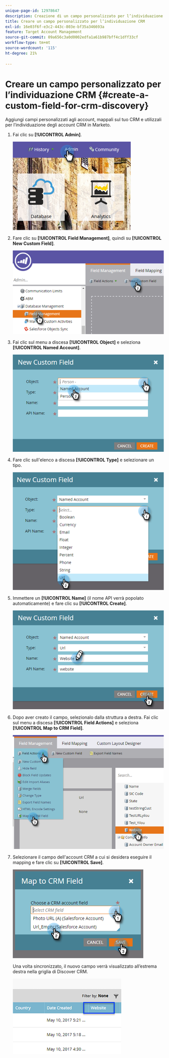 ```yaml
---
unique-page-id: 12978647
description: Creazione di un campo personalizzato per l’individuazione CRM - Documentazione di Marketo - Documentazione del prodotto
title: Creare un campo personalizzato per l’individuazione CRM
exl-id: 16e03f6f-e3c2-443c-803e-bf35a346693a
feature: Target Account Management
source-git-commit: 09a656c3a0d0002edfa1a61b987bff4c1dff33cf
workflow-type: tm+mt
source-wordcount: '115'
ht-degree: 21%

---
```


# Creare un campo personalizzato per l’individuazione CRM {#create-a-custom-field-for-crm-discovery}

Aggiungi campi personalizzati agli account, mappali sul tuo CRM e utilizzali per l’individuazione degli account CRM in Marketo.

1. Fai clic su **[!UICONTROL Admin]**.

   ![](assets/admin.png)

1. Fare clic su **[!UICONTROL Field Management]**, quindi su **[!UICONTROL New Custom Field]**.

   ![](assets/two-4.png)

1. Fai clic sul menu a discesa **[!UICONTROL Object]** e seleziona **[!UICONTROL Named Account]**.

   ![](assets/three-3.png)

1. Fare clic sull&#39;elenco a discesa **[!UICONTROL Type]** e selezionare un tipo.

   ![](assets/four-3.png)

1. Immettere un **[!UICONTROL Name]** (il nome API verrà popolato automaticamente) e fare clic su **[!UICONTROL Create]**.

   ![](assets/five-3.png)

1. Dopo aver creato il campo, selezionalo dalla struttura a destra. Fai clic sul menu a discesa **[!UICONTROL Field Actions]** e seleziona **[!UICONTROL Map to CRM Field]**.

   ![](assets/six-2.png)

1. Selezionare il campo dell&#39;account CRM a cui si desidera eseguire il mapping e fare clic su **[!UICONTROL Save]**.

   ![](assets/seven-1.png)

   Una volta sincronizzato, il nuovo campo verrà visualizzato all’estrema destra nella griglia di Discover CRM.

   ![](assets/eight.png)
